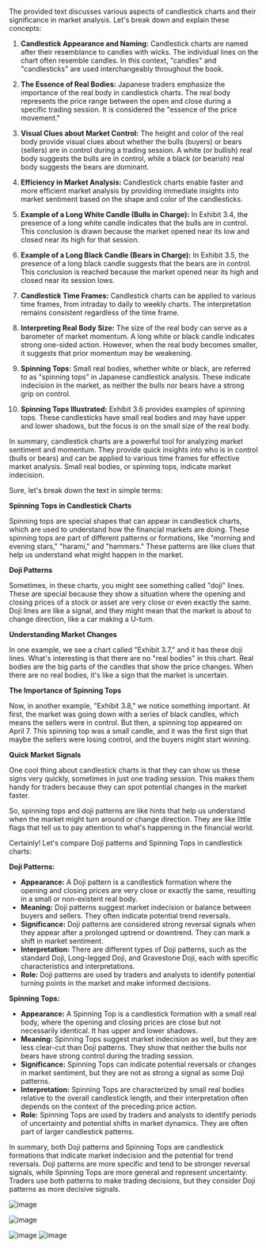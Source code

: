 The provided text discusses various aspects of candlestick charts and their significance in market analysis. Let's break down and explain these concepts:

1. **Candlestick Appearance and Naming:** Candlestick charts are named after their resemblance to candles with wicks. The individual lines on the chart often resemble candles. In this context, "candles" and "candlesticks" are used interchangeably throughout the book.

2. **The Essence of Real Bodies:** Japanese traders emphasize the importance of the real body in candlestick charts. The real body represents the price range between the open and close during a specific trading session. It is considered the "essence of the price movement."

3. **Visual Clues about Market Control:** The height and color of the real body provide visual clues about whether the bulls (buyers) or bears (sellers) are in control during a trading session. A white (or bullish) real body suggests the bulls are in control, while a black (or bearish) real body suggests the bears are dominant.

4. **Efficiency in Market Analysis:** Candlestick charts enable faster and more efficient market analysis by providing immediate insights into market sentiment based on the shape and color of the candlesticks.

5. **Example of a Long White Candle (Bulls in Charge):** In Exhibit 3.4, the presence of a long white candle indicates that the bulls are in control. This conclusion is drawn because the market opened near its low and closed near its high for that session.

6. **Example of a Long Black Candle (Bears in Charge):** In Exhibit 3.5, the presence of a long black candle suggests that the bears are in control. This conclusion is reached because the market opened near its high and closed near its session lows.

7. **Candlestick Time Frames:** Candlestick charts can be applied to various time frames, from intraday to daily to weekly charts. The interpretation remains consistent regardless of the time frame.

8. **Interpreting Real Body Size:** The size of the real body can serve as a barometer of market momentum. A long white or black candle indicates strong one-sided action. However, when the real body becomes smaller, it suggests that prior momentum may be weakening.

9. **Spinning Tops:** Small real bodies, whether white or black, are referred to as "spinning tops" in Japanese candlestick analysis. These indicate indecision in the market, as neither the bulls nor bears have a strong grip on control.

10. **Spinning Tops Illustrated:** Exhibit 3.6 provides examples of spinning tops. These candlesticks have small real bodies and may have upper and lower shadows, but the focus is on the small size of the real body.

In summary, candlestick charts are a powerful tool for analyzing market sentiment and momentum. They provide quick insights into who is in control (bulls or bears) and can be applied to various time frames for effective market analysis. Small real bodies, or spinning tops, indicate market indecision.

Sure, let's break down the text in simple terms:

**Spinning Tops in Candlestick Charts**

Spinning tops are special shapes that can appear in candlestick charts, which are used to understand how the financial markets are doing. These spinning tops are part of different patterns or formations, like "morning and evening stars," "harami," and "hammers." These patterns are like clues that help us understand what might happen in the market.

**Doji Patterns**

Sometimes, in these charts, you might see something called "doji" lines. These are special because they show a situation where the opening and closing prices of a stock or asset are very close or even exactly the same. Doji lines are like a signal, and they might mean that the market is about to change direction, like a car making a U-turn.

**Understanding Market Changes**

In one example, we see a chart called "Exhibit 3.7," and it has these doji lines. What's interesting is that there are no "real bodies" in this chart. Real bodies are the big parts of the candles that show the price changes. When there are no real bodies, it's like a sign that the market is uncertain.

**The Importance of Spinning Tops**

Now, in another example, "Exhibit 3.8," we notice something important. At first, the market was going down with a series of black candles, which means the sellers were in control. But then, a spinning top appeared on April 7. This spinning top was a small candle, and it was the first sign that maybe the sellers were losing control, and the buyers might start winning.

**Quick Market Signals**

One cool thing about candlestick charts is that they can show us these signs very quickly, sometimes in just one trading session. This makes them handy for traders because they can spot potential changes in the market faster.

So, spinning tops and doji patterns are like hints that help us understand when the market might turn around or change direction. They are like little flags that tell us to pay attention to what's happening in the financial world.

Certainly! Let's compare Doji patterns and Spinning Tops in candlestick charts:

**Doji Patterns:**
- **Appearance:** A Doji pattern is a candlestick formation where the opening and closing prices are very close or exactly the same, resulting in a small or non-existent real body.
- **Meaning:** Doji patterns suggest market indecision or balance between buyers and sellers. They often indicate potential trend reversals.
- **Significance:** Doji patterns are considered strong reversal signals when they appear after a prolonged uptrend or downtrend. They can mark a shift in market sentiment.
- **Interpretation:** There are different types of Doji patterns, such as the standard Doji, Long-legged Doji, and Gravestone Doji, each with specific characteristics and interpretations.
- **Role:** Doji patterns are used by traders and analysts to identify potential turning points in the market and make informed decisions.

**Spinning Tops:**
- **Appearance:** A Spinning Top is a candlestick formation with a small real body, where the opening and closing prices are close but not necessarily identical. It has upper and lower shadows.
- **Meaning:** Spinning Tops suggest market indecision as well, but they are less clear-cut than Doji patterns. They show that neither the bulls nor bears have strong control during the trading session.
- **Significance:** Spinning Tops can indicate potential reversals or changes in market sentiment, but they are not as strong a signal as some Doji patterns.
- **Interpretation:** Spinning Tops are characterized by small real bodies relative to the overall candlestick length, and their interpretation often depends on the context of the preceding price action.
- **Role:** Spinning Tops are used by traders and analysts to identify periods of uncertainty and potential shifts in market dynamics. They are often part of larger candlestick patterns.

In summary, both Doji patterns and Spinning Tops are candlestick formations that indicate market indecision and the potential for trend reversals. Doji patterns are more specific and tend to be stronger reversal signals, while Spinning Tops are more general and represent uncertainty. Traders use both patterns to make trading decisions, but they consider Doji patterns as more decisive signals.


![image](https://github.com/us254/forex/assets/88821507/e1225433-4994-474b-9e5b-41af608b3932)

![image](https://github.com/us254/forex/assets/88821507/8d71746d-3c4f-4a8c-819a-065c9b2b39b6)

![image](https://github.com/us254/forex/assets/88821507/c1bcfbe1-c5a7-4549-821d-34bc4f2a220f)
![image](https://github.com/us254/forex/assets/88821507/a7dbab28-b950-49b7-a84c-02b3194e3999)




